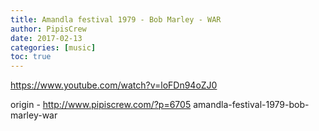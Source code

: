 ```yaml
---
title: Amandla festival 1979 - Bob Marley - WAR
author: PipisCrew
date: 2017-02-13
categories: [music]
toc: true
---
```


https://www.youtube.com/watch?v=loFDn94oZJ0

origin - http://www.pipiscrew.com/?p=6705 amandla-festival-1979-bob-marley-war